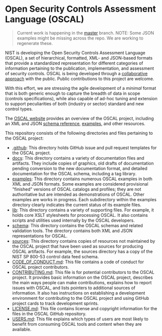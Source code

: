 # Open Security Controls Assessment Language (OSCAL)

> Current work is happening in the [master](https://github.com/usnistgov/OSCAL/) branch.
> NOTE: Some JSON examples might be missing across the repo. We are working to regenerate these.

NIST is developing the Open Security Controls Assessment Language (OSCAL), a set of hierarchical, formatted, XML- and JSON-based formats that provide a standardized representation for different categories of information pertaining to the publication, implementation, and assessment of security controls. OSCAL is being developed through a [collaborative approach](https://github.com/usnistgov/OSCAL/blob/master/CONTRIBUTING.md) with the public. Public contributions to this project are welcome.

With this effort, we are stressing the agile development of a *minimal* format that is both generic enough to capture the breadth of data in scope (controls specifications), while also capable of ad-hoc tuning and extension to support peculiarities of both (industry or sector) standard and new control types.

The [OSCAL website](https://pages.nist.gov/OSCAL/) provides an overview of the OSCAL project, including an XML and JSON [schema reference](https://pages.nist.gov/OSCAL/schema/), [examples](https://pages.nist.gov/OSCAL/examples/), and other resources.

This repository consists of the following directories and files pertaining to the OSCAL project:

* [.github](.github): This directory holds GitHub issue and pull request templates for the OSCAL project.
* [docs](docs): This directory contains a variety of documentation files and artifacts. They include copies of graphics, old drafts of documentation pending conversion to the new documentation format, and detailed documentation for the OSCAL schema, including a tag library.
* [examples](examples): This directory contains numerous OSCAL examples in both XML and JSON formats. Some examples are considered provisional "finished" versions of OSCAL catalogs and profiles; they are not authoritative but are intended as demonstrations of OSCAL. Other examples are works in progress. Each subdirectory within the examples directory clearly indicates the current status of its example files.
* [lib](lib): This directory contains a variety of supporting files. For example, it holds core XSLT stylesheets for processing OSCAL. It also contains scripts and utilities used internally by the OSCAL developers.
* [schema](schema): This directory contains the OSCAL schemas and related validation tools. The directory contains both XML and JSON representations for OSCAL.
* [sources](sources): This directory contains copies of resources not maintained by the OSCAL project that have been used as sources for producing OSCAL artifacts. For example, the sources directory has a copy of the NIST SP 800-53 control data feed schema.
* [CODE_OF_CONDUCT.md](CODE_OF_CONDUCT.md): This file contains a code of conduct for OSCAL project contributors.
* [CONTRIBUTING.md](CONTRIBUTING.md): This file is for potential contributors to the OSCAL project. It provides basic information on the OSCAL project, describes the main ways people can make contributions, explains how to report issues with OSCAL, and lists pointers to additional sources of information. It also has instructions on establishing a development environment for contributing to the OSCAL project and using GitHub project cards to track development sprints.
* [LICENSE.md](LICENSE.md): This file contains license and copyright information for the files in the OSCAL GitHub repository.
* [USERS.md](USERS.md): This file explains which types of users are most likely to benefit from consuming OSCAL tools and content when they are available.
